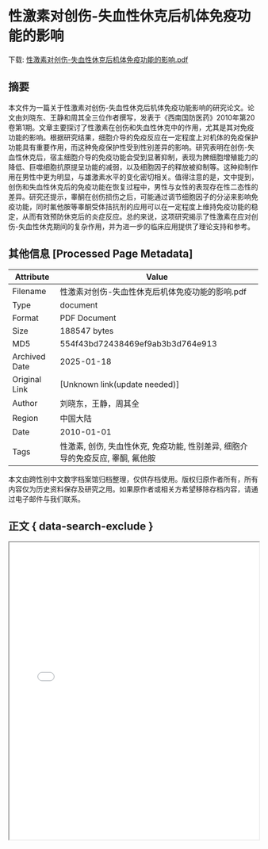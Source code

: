 # 性激素对创伤-失血性休克后机体免疫功能的影响

<!-- tcd_download_link -->
下载: <a href="性激素对创伤-失血性休克后机体免疫功能的影响.pdf" download>性激素对创伤-失血性休克后机体免疫功能的影响.pdf</a>
<!-- tcd_download_link_end -->

## 摘要

<!-- tcd_abstract -->
本文件为一篇关于性激素对创伤-失血性休克后机体免疫功能影响的研究论文。论文由刘晓东、王静和周其全三位作者撰写，发表于《西南国防医药》2010年第20卷第1期。文章主要探讨了性激素在创伤和失血性休克中的作用，尤其是其对免疫功能的影响。根据研究结果，细胞介导的免疫反应在一定程度上对机体的免疫保护功能具有重要作用，而这种免疫保护性受到性别差异的影响。研究表明在创伤-失血性休克后，宿主细胞介导的免疫功能会受到显著抑制，表现为脾细胞增殖能力的降低、巨噬细胞抗原提呈功能的减弱，以及细胞因子的释放被抑制等。这种抑制作用在男性中更为明显，与雄激素水平的变化密切相关。值得注意的是，文中提到，创伤和失血性休克后的免疫功能在恢复过程中，男性与女性的表现存在性二态性的差异。研究还提示，睾酮在创伤损伤之后，可能通过调节细胞因子的分泌来影响免疫功能，同时氟他胺等睾酮受体拮抗剂的应用可以在一定程度上维持免疫功能的稳定，从而有效预防休克后的炎症反应。总的来说，这项研究揭示了性激素在应对创伤-失血性休克期间的复杂作用，并为进一步的临床应用提供了理论支持和参考。

<!-- tcd_abstract_end -->

## 其他信息 [Processed Page Metadata]

| Attribute       | Value                                  |
|-----------------|----------------------------------------|
| Filename        | 性激素对创伤-失血性休克后机体免疫功能的影响.pdf                             |
| Type            | document                                 |
| Format          | PDF Document                               |
| Size            | 188547 bytes                           |
| MD5             | 554f43bd72438469ef9ab3b3d764e913                                  |
| Archived Date   | 2025-01-18                             |
| Original Link   | [Unknown link(update needed)]                         |
| Author          | 刘晓东，王静，周其全                               |
| Region          | 中国大陆                               |
| Date            | 2010-01-01                                 |
| Tags            | 性激素, 创伤, 失血性休克, 免疫功能, 性别差异, 细胞介导的免疫反应, 睾酮, 氟他胺                                 |

本文由跨性别中文数字档案馆归档整理，仅供存档使用。版权归原作者所有，所有内容仅为历史资料保存及研究之用。如果原作者或相关方希望移除存档内容，请通过电子邮件与我们联系。

## 正文 { data-search-exclude }

<!-- tcd_main_text -->
<iframe src="../性激素对创伤-失血性休克后机体免疫功能的影响.pdf" width="100%" height="600px">
    <p>无法显示PDF，请下载查看。</p>
</iframe>
<!-- tcd_main_text_end -->

